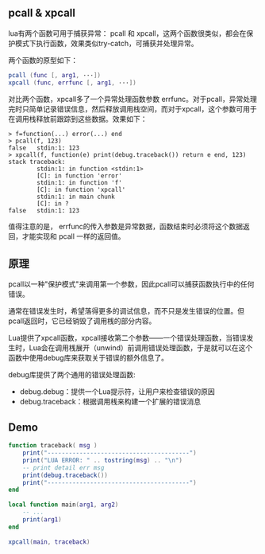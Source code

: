 ## pcall & xpcall

lua有两个函数可用于捕获异常： pcall 和 xpcall，这两个函数很类似，都会在保护模式下执行函数，效果类似try-catch，可捕获并处理异常。

两个函数的原型如下：
```lua
pcall (func [, arg1, ···])
xpcall (func, errfunc [, arg1, ···])
```

对比两个函数，xpcall多了一个异常处理函数参数 errfunc。对于pcall，异常处理完时只简单记录错误信息，然后释放调用栈空间，而对于xpcall，这个参数可用于在调用栈释放前跟踪到这些数据。效果如下：

```text
> f=function(...) error(...) end
> pcall(f, 123)
false   stdin:1: 123
> xpcall(f, function(e) print(debug.traceback()) return e end, 123)
stack traceback:
        stdin:1: in function <stdin:1>
        [C]: in function 'error'
        stdin:1: in function 'f'
        [C]: in function 'xpcall'
        stdin:1: in main chunk
        [C]: in ?
false   stdin:1: 123
```

值得注意的是， errfunc的传入参数是异常数据，函数结束时必须将这个数据返回，才能实现和 pcall 一样的返回值。

## 原理

pcall以一种"保护模式"来调用第一个参数，因此pcall可以捕获函数执行中的任何错误。

通常在错误发生时，希望落得更多的调试信息，而不只是发生错误的位置。但pcall返回时，它已经销毁了调用桟的部分内容。

Lua提供了xpcall函数，xpcall接收第二个参数——一个错误处理函数，当错误发生时，Lua会在调用桟展开（unwind）前调用错误处理函数，于是就可以在这个函数中使用debug库来获取关于错误的额外信息了。

debug库提供了两个通用的错误处理函数:

- debug.debug：提供一个Lua提示符，让用户来检查错误的原因
- debug.traceback：根据调用桟来构建一个扩展的错误消息

## Demo
```lua
function traceback( msg )  
    print("----------------------------------------")  
    print("LUA ERROR: " .. tostring(msg) .. "\n")  
    -- print detail err msg
    print(debug.traceback())  
    print("----------------------------------------")  
end  
  
local function main(arg1, arg2)  
    -- ...
    print(arg1)  
end  
  
xpcall(main, traceback) 
```
